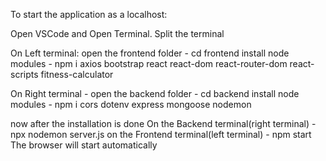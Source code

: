 To start the application as a localhost:

Open VSCode and Open Terminal.
Split the terminal

On Left terminal:
open the frontend folder - cd frontend
install node modules - npm i axios bootstrap react react-dom react-router-dom react-scripts fitness-calculator

On Right terminal - 
open the backend folder - cd backend
install node modules - npm i cors dotenv express mongoose nodemon

now after the installation is done
On the Backend terminal(right terminal) - npx nodemon server.js
on the Frontend terminal(left terminal) - npm start
The browser will start automatically 

